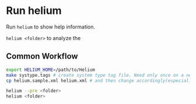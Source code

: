 # Run helium

Run `helium` to show help information.

`helium <folder>` to analyze the <folder>

## Common Workflow

```sh
export HELIUM_HOME=/path/to/Helium
make systype.tags # create system type tag file. Need only once on a new platform
cp helium.sample.xml helium.xml # and then change accordingly(especially interact option)
```

```sh
helium --pre <folder>
helium <folder>
```

